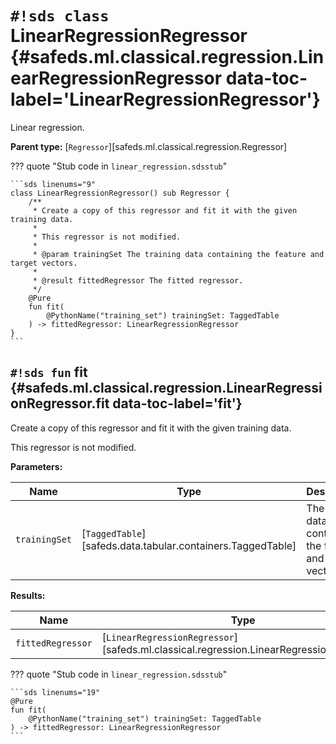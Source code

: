 # `#!sds class` LinearRegressionRegressor {#safeds.ml.classical.regression.LinearRegressionRegressor data-toc-label='LinearRegressionRegressor'}

Linear regression.

**Parent type:** [`Regressor`][safeds.ml.classical.regression.Regressor]

??? quote "Stub code in `linear_regression.sdsstub`"

    ```sds linenums="9"
    class LinearRegressionRegressor() sub Regressor {
        /**
         * Create a copy of this regressor and fit it with the given training data.
         *
         * This regressor is not modified.
         *
         * @param trainingSet The training data containing the feature and target vectors.
         *
         * @result fittedRegressor The fitted regressor.
         */
        @Pure
        fun fit(
            @PythonName("training_set") trainingSet: TaggedTable
        ) -> fittedRegressor: LinearRegressionRegressor
    }
    ```

## `#!sds fun` fit {#safeds.ml.classical.regression.LinearRegressionRegressor.fit data-toc-label='fit'}

Create a copy of this regressor and fit it with the given training data.

This regressor is not modified.

**Parameters:**

| Name | Type | Description | Default |
|------|------|-------------|---------|
| `trainingSet` | [`TaggedTable`][safeds.data.tabular.containers.TaggedTable] | The training data containing the feature and target vectors. | - |

**Results:**

| Name | Type | Description |
|------|------|-------------|
| `fittedRegressor` | [`LinearRegressionRegressor`][safeds.ml.classical.regression.LinearRegressionRegressor] | The fitted regressor. |

??? quote "Stub code in `linear_regression.sdsstub`"

    ```sds linenums="19"
    @Pure
    fun fit(
        @PythonName("training_set") trainingSet: TaggedTable
    ) -> fittedRegressor: LinearRegressionRegressor
    ```
